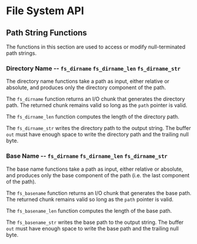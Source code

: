 File System API
===============


## Path String Functions

The functions in this section are used to access or modify null-terminated
path strings.

### Directory Name -- `fs_dirname` `fs_dirname_len` `fs_dirname_str`

The directory name functions take a path as input, either relative or
absolute, and produces only the directory component of the path.

The `fs_dirname` function returns an I/O chunk that generates the directory
path. The returned chunk remains valid so long as the `path` pointer is valid.

The `fs_dirname_len` function computes the length of the directory path.

The `fs_dirname_str` writes the directory path to the output string. The
buffer `out` must have enough space to write the directory path and the
trailing null byte.

### Base Name -- `fs_dirname` `fs_dirname_len` `fs_dirname_str`

The base name functions take a path as input, either relative or absolute, and
produces only the base component of the path (i.e. the last component of the
path).

The `fs_basename` function returns an I/O chunk that generates the base path.
The returned chunk remains valid so long as the `path` pointer is valid.

The `fs_basename_len` function computes the length of the base path.

The `fs_basename_str` writes the base path to the output string. The buffer
`out` must have enough space to write the base path and the trailing null
byte.
